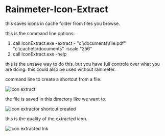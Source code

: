 # Rainmeter-Icon-Extract
this saves icons in cache folder from files you browse.


this is the command line options:

1. call IconExtract.exe -extract - "c:\documents\file.pdf" "c:\cache\c\documents\" -scale "256"
2. call IconExtract.exe -help


this is the unsave way to do this. but you have full controle over what you are doing.
this could also be used without rainmeter.

command line to create a shortcut from a file.

![icon extract](https://user-images.githubusercontent.com/46109964/142717519-fed4c057-1f58-4e97-9bcd-a98058cd6c18.png)

the file is saved in this directory like we want to.

![icon extractor shortcut created](https://user-images.githubusercontent.com/46109964/142717521-420fa8fd-5a1e-41e8-be55-007c719d8932.png)

this is the quality of the extracted icon.

![icon extracted lnk](https://user-images.githubusercontent.com/46109964/142717523-3a641ad2-fab1-4513-9c3e-8ba0600da38e.png)


